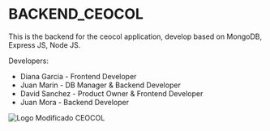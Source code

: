 # BACKEND_CEOCOL
This is the backend for the ceocol application, develop based on MongoDB, Express JS, Node JS.

Developers:

* Diana Garcia - Frontend Developer
* Juan Marin - DB Manager & Backend Developer
* David Sanchez - Product Owner & Frontend Developer
* Juan Mora - Backend Developer

 ![Logo Modificado CEOCOL](https://github.com/JuanMora328/BACKEND_CEOCOL/assets/69485570/7a4dd3d0-2ff5-4664-92ca-0ffd36587cf7) 
<!-- ![Variant3](https://github.com/JuanMora328/BACKEND_CEOCOL/assets/69485570/77d751b2-fb02-452e-b7c7-70b1bd6f7091) -->
<!-- ![Variant3](https://github.com/JuanMora328/BACKEND_CEOCOL/assets/69485570/b6e05482-3c72-4c6c-862c-39e05d7023d1) -->
<!-- ![Ceocol 400 400](https://github.com/JuanMora328/BACKEND_CEOCOL/assets/69485570/d7827d31-ddbc-4454-ba04-2e29ce98e9e0) -->




